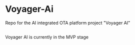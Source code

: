 # Voyager-Ai
Repo for the AI integrated OTA platform project "Voyager AI"
##
Voyager AI is currently in the MVP stage
